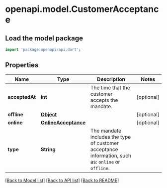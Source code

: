 # openapi.model.CustomerAcceptance

## Load the model package
```dart
import 'package:openapi/api.dart';
```

## Properties
Name | Type | Description | Notes
------------ | ------------- | ------------- | -------------
**acceptedAt** | **int** | The time that the customer accepts the mandate. | [optional] 
**offline** | [**Object**](.md) |  | [optional] 
**online** | [**OnlineAcceptance**](OnlineAcceptance.md) |  | [optional] 
**type** | **String** | The mandate includes the type of customer acceptance information, such as: `online` or `offline`. | 

[[Back to Model list]](../README.md#documentation-for-models) [[Back to API list]](../README.md#documentation-for-api-endpoints) [[Back to README]](../README.md)



